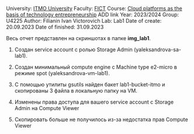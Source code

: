 University: [ITMO University](https://itmo.ru/ru/)
Faculty: [FICT](https://fict.itmo.ru)
Course: [Cloud platforms as the basis of technology entrepreneurship](https://) ADD link
Year: 2023/2024
Group: U4225
Author: Filianin Ivan Victorovich
Lab: Lab1
Date of create: 20.09.2023
Date of finished: 31.09.2023

Весь отчет представлен на скриншотах в папке **img_lab1**.
1) Создан service account с ролью Storage Admin (yaleksandrova-sa-lab1).

2) Создан минимальный compute engine с Machine type e2-micro в режиме spot (yaleksandrova-vm-lab1).

3) С помощью утилиты gsutils найден бакет lab1-bucket-itmo и скопированы 3 файла в локальную папку на VM. 
   
4) Изменены права доступа для вашего service account с Storage Admin на Compute Viewer
5) Скопировать больше не получилось из-за недостатка прав Compute Viewer
